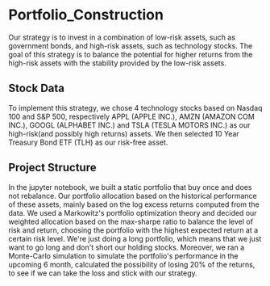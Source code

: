 # Portfolio_Construction
Our strategy is to invest in a combination of low-risk assets, such as government bonds, and high-risk assets, such as technology stocks. The goal of this strategy is to balance the potential for higher returns from the high-risk assets with the stability provided by the low-risk assets.

## Stock Data
To implement this strategy, we chose 4 technology stocks based on Nasdaq 100 and S&P 500, respectively APPL (APPLE INC.), AMZN (AMAZON COM INC.), GOOGL (ALPHABET INC.) and TSLA (TESLA MOTORS INC.) as our high-risk(and possibly high returns) assets. We then selected 10 Year Treasury Bond ETF (TLH) as our risk-free asset.

## Project Structure
In the jupyter notebook, we built a static portfolio that buy once and does not rebalance. Our portfolio allocation based on the historical performance of these assets, mainly based on the log excess returns computed from the data. We used a Markowitz's portfolio optimization theory and decided our weighted allocation based on the max-sharpe ratio to balance the level of risk and return, choosing the portfolio with the highest expected return at a certain risk level. We're just doing a long portfolio, which means that we just want to go long and don't short our holding stocks. Moreover, we ran a Monte-Carlo simulation to simulate the portfolio's performance in the upcoming 6 month, calculated the possibility of losing 20% of the returns, to see if we can take the loss and stick with our strategy.
